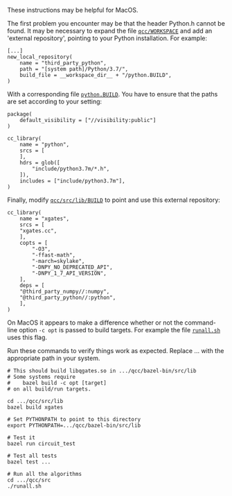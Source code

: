 These instructions may be helpful for MacOS.

The first problem you encounter may be that the header Python.h cannot be found.
It may be necessary to expand the file [`qcc/WORKSPACE`](WORKSPACE) and add an 'external
repository', pointing to your Python installation. For example:

```
[...]
new_local_repository(
    name = "third_party_python",
    path = "[system path]/Python/3.7/",
    build_file = __workspace_dir__ + "/python.BUILD",
)
```

With a corresponding file [`python.BUILD`](python.BUILD). You have to ensure that the paths
are set according to your setting:

```
package(
    default_visibility = ["//visibility:public"]
)

cc_library(
    name = "python",
    srcs = [
    ],
    hdrs = glob([
        "include/python3.7m/*.h",
    ]),
    includes = ["include/python3.7m"],
)
```

Finally, modify [`qcc/src/lib/BUILD`](src/lib/BUILD) to point and use this external
repository:

```
cc_library(
    name = "xgates",
    srcs = [
	"xgates.cc",
    ],
    copts = [
        "-O3",
        "-ffast-math",
        "-march=skylake",
        "-DNPY_NO_DEPRECATED_API",
        "-DNPY_1_7_API_VERSION",
    ],
    deps = [
	"@third_party_numpy//:numpy",
	"@third_party_python//:python",
    ],
)
```

On MacOS it appears to make a difference whether or not the command-line option `-c opt` is passed
to build targets. For example the file [`runall.sh`](src/runall.sh) uses this flag. 

Run these commands to verify things work as expected. Replace ... with the appropriate path in your system.

```
# This should build libqgates.so in .../qcc/bazel-bin/src/lib
# Some systems require 
#    bazel build -c opt [target]
# on all build/run targets.

cd .../qcc/src/lib
bazel build xgates

# Set PYTHONPATH to point to this directory
export PYTHONPATH=.../qcc/bazel-bin/src/lib

# Test it
bazel run circuit_test

# Test all tests
bazel test ...

# Run all the algorithms
cd .../qcc/src
./runall.sh
